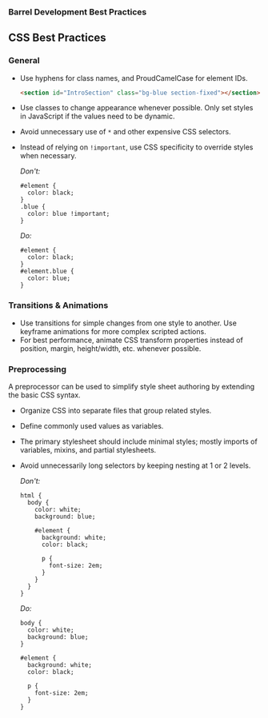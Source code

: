 ### Barrel Development Best Practices

CSS Best Practices
------------------

### General

* Use hyphens for class names, and ProudCamelCase for element IDs.

    ```html
    <section id="IntroSection" class="bg-blue section-fixed"></section>
    ```
* Use classes to change appearance whenever possible. Only set styles in JavaScript if the values need to be dynamic.
* Avoid unnecessary use of `*` and other expensive CSS selectors.
* Instead of relying on `!important`, use CSS specificity to override styles when necessary.

  *Don't:*
  ```
  #element {
    color: black;
  }
  .blue {
    color: blue !important;
  }
  ```
  
  *Do:*
  ```
  #element {
    color: black;
  }
  #element.blue {
    color: blue;
  }
  ```

### Transitions & Animations
* Use transitions for simple changes from one style to another. Use keyframe animations for more complex scripted actions.
* For best performance, animate CSS transform properties instead of position, margin, height/width, etc. whenever possible.

### Preprocessing
A preprocessor can be used to simplify style sheet authoring by extending the basic CSS syntax.
* Organize CSS into separate files that group related styles.
* Define commonly used values as variables.
* The primary stylesheet should include minimal styles; mostly imports of variables, mixins, and partial stylesheets.
* Avoid unnecessarily long selectors by keeping nesting at 1 or 2 levels.

  *Don't:*
  ```
  html {
    body {
      color: white;
      background: blue;

      #element {
        background: white;
        color: black;
        
        p {
          font-size: 2em;
        }
      }
    }
  }
  ```
  
  *Do:*
  ```
  body {
    color: white;
    background: blue;
  }
  
  #element {
    background: white;
    color: black;
      
    p {
      font-size: 2em;
    }
  }
  ```
